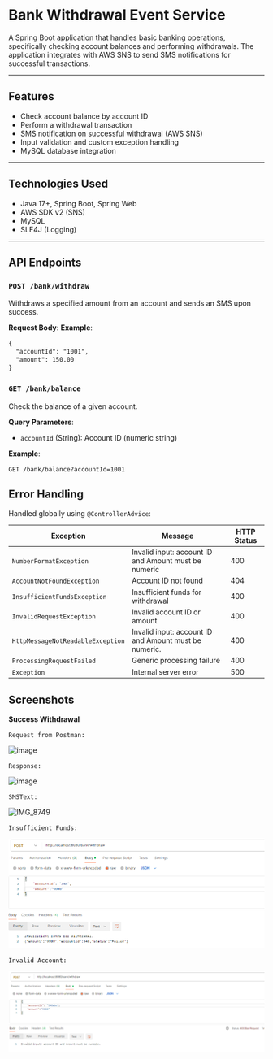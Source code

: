 # Bank Withdrawal Event Service

A Spring Boot application that handles basic banking operations, specifically checking account balances and performing withdrawals. The application integrates with AWS SNS to send SMS notifications for successful transactions.

---

## Features

-  Check account balance by account ID
-  Perform a withdrawal transaction
-  SMS notification on successful withdrawal (AWS SNS)
-  Input validation and custom exception handling
-  MySQL database integration

---

## Technologies Used

- Java 17+, Spring Boot, Spring Web
- AWS SDK v2 (SNS)
- MySQL
- SLF4J (Logging)

---

## API Endpoints
### `POST /bank/withdraw`

Withdraws a specified amount from an account and sends an SMS upon success.

**Request Body**:
**Example**:
```http
{
  "accountId": "1001",
  "amount": 150.00
}
```

### `GET /bank/balance`

Check the balance of a given account.

**Query Parameters**:
- `accountId` (String): Account ID (numeric string)

**Example**:
```http
GET /bank/balance?accountId=1001
```

## Error Handling

Handled globally using `@ControllerAdvice`:

| Exception                          | Message                                               | HTTP Status |
|-----------------------------------|-------------------------------------------------------|-------------|
| `NumberFormatException`           | Invalid input: account ID and Amount must be numeric | 400         |
| `AccountNotFoundException`        | Account ID not found                                 | 404         |
| `InsufficientFundsException`      | Insufficient funds for withdrawal                    | 400         |
| `InvalidRequestException`         | Invalid account ID or amount                         | 400         |
| `HttpMessageNotReadableException` | Invalid input: account ID and Amount must be numeric.| 400         |
| `ProcessingRequestFailed`         | Generic processing failure                           | 400         |
| `Exception`                       | Internal server error                                | 500         |

## Screenshots
**Success Withdrawal**
```
Request from Postman:
```
![image](https://github.com/user-attachments/assets/854f94d5-4c77-4385-b485-d042d478d10e)
```
Response:
```
![image](https://github.com/user-attachments/assets/8517d810-b9b5-416e-817a-cbeb6c66ba14)
```
SMSText:
```
![IMG_8749](https://github.com/user-attachments/assets/6fd2fd89-7c7f-47d3-b75f-7b5f485bc448)
``` 
Insufficient Funds:
```
![img.png](img.png)
```
Invalid Account:
```
![img_1.png](img_1.png)



